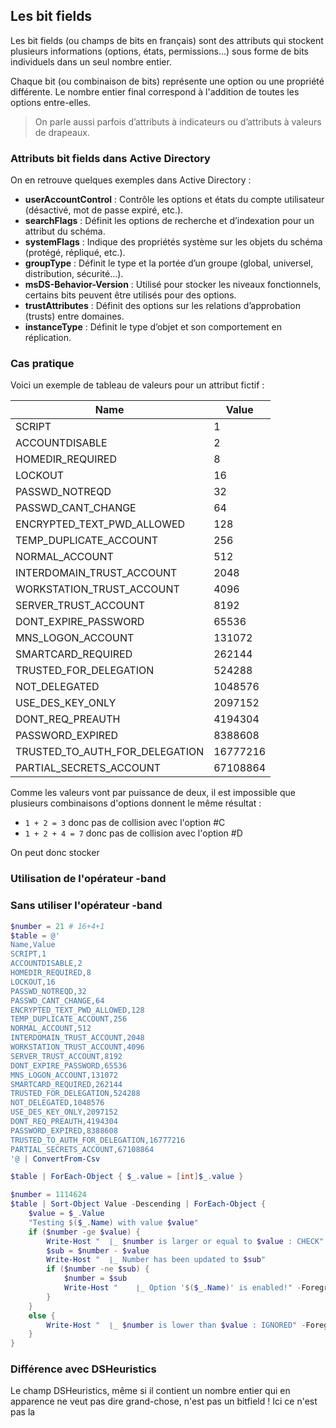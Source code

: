 
## Les bit fields

Les bit fields (ou champs de bits en français) sont des attributs qui stockent plusieurs informations (options, états, permissions…) sous forme de bits individuels dans un seul nombre entier.

Chaque bit (ou combinaison de bits) représente une option ou une propriété différente. Le nombre entier final correspond à l'addition de toutes les options entre-elles.

> On parle aussi parfois d’attributs à indicateurs ou d’attributs à valeurs de drapeaux.

### Attributs bit fields dans Active Directory

On en retrouve quelques exemples dans Active Directory :

- **userAccountControl** : Contrôle les options et états du compte utilisateur (désactivé, mot de passe expiré, etc.).
- **searchFlags** : Définit les options de recherche et d’indexation pour un attribut du schéma.
- **systemFlags** : Indique des propriétés système sur les objets du schéma (protégé, répliqué, etc.).
- **groupType** : Définit le type et la portée d’un groupe (global, universel, distribution, sécurité…).
- **msDS-Behavior-Version** : Utilisé pour stocker les niveaux fonctionnels, certains bits peuvent être utilisés pour des options.
- **trustAttributes** : Définit des options sur les relations d’approbation (trusts) entre domaines.
- **instanceType** : Définit le type d’objet et son comportement en réplication.

### Cas pratique

Voici un exemple de tableau de valeurs pour un attribut fictif :

| Name | Value |
| --- | ---
| SCRIPT | 1 |
| ACCOUNTDISABLE | 2 |
| HOMEDIR\_REQUIRED | 8 |
| LOCKOUT | 16 |
| PASSWD\_NOTREQD | 32 |
| PASSWD\_CANT\_CHANGE | 64 |
| ENCRYPTED\_TEXT\_PWD\_ALLOWED | 128 |
| TEMP\_DUPLICATE\_ACCOUNT | 256 |
| NORMAL\_ACCOUNT | 512 |
| INTERDOMAIN\_TRUST\_ACCOUNT | 2048 |
| WORKSTATION\_TRUST\_ACCOUNT | 4096 |
| SERVER\_TRUST\_ACCOUNT | 8192 |
| DONT\_EXPIRE\_PASSWORD | 65536 |
| MNS\_LOGON\_ACCOUNT | 131072 |
| SMARTCARD\_REQUIRED | 262144 |
| TRUSTED\_FOR\_DELEGATION | 524288 |
| NOT\_DELEGATED | 1048576 |
| USE\_DES\_KEY\_ONLY | 2097152 |
| DONT\_REQ\_PREAUTH | 4194304 |
| PASSWORD\_EXPIRED | 8388608 |
| TRUSTED\_TO\_AUTH\_FOR\_DELEGATION | 16777216 |
| PARTIAL\_SECRETS\_ACCOUNT | 67108864 |

Comme les valeurs vont par puissance de deux, il est impossible que plusieurs combinaisons d'options donnent le même résultat :

- `1 + 2 = 3` donc pas de collision avec l'option #C
- `1 + 2 + 4 = 7` donc pas de collision avec l'option #D

On peut donc stocker 

### Utilisation de l'opérateur -band



### Sans utiliser l'opérateur -band

```powershell
$number = 21 # 16+4+1
$table = @'
Name,Value
SCRIPT,1
ACCOUNTDISABLE,2
HOMEDIR_REQUIRED,8
LOCKOUT,16
PASSWD_NOTREQD,32
PASSWD_CANT_CHANGE,64
ENCRYPTED_TEXT_PWD_ALLOWED,128
TEMP_DUPLICATE_ACCOUNT,256
NORMAL_ACCOUNT,512
INTERDOMAIN_TRUST_ACCOUNT,2048
WORKSTATION_TRUST_ACCOUNT,4096
SERVER_TRUST_ACCOUNT,8192
DONT_EXPIRE_PASSWORD,65536
MNS_LOGON_ACCOUNT,131072
SMARTCARD_REQUIRED,262144
TRUSTED_FOR_DELEGATION,524288
NOT_DELEGATED,1048576
USE_DES_KEY_ONLY,2097152
DONT_REQ_PREAUTH,4194304
PASSWORD_EXPIRED,8388608
TRUSTED_TO_AUTH_FOR_DELEGATION,16777216
PARTIAL_SECRETS_ACCOUNT,67108864
'@ | ConvertFrom-Csv

$table | ForEach-Object { $_.value = [int]$_.value }

$number = 1114624
$table | Sort-Object Value -Descending | ForEach-Object {
    $value = $_.Value
    "Testing $($_.Name) with value $value"   
    if ($number -ge $value) {
        Write-Host "  ⌊_ $number is larger or equal to $value : CHECK"
        $sub = $number - $value
        Write-Host "  ⌊_ Number has been updated to $sub"
        if ($number -ne $sub) {
            $number = $sub
            Write-Host "    ⌊_ Option '$($_.Name)' is enabled!" -ForegroundColor Green
        } 
    }
    else {
        Write-Host "  ⌊_ $number is lower than $value : IGNORED" -ForegroundColor DarkGray
    }
}
```

### Différence avec DSHeuristics

Le champ DSHeuristics, même si il contient un nombre entier qui en apparence ne veut pas dire grand-chose, n'est pas un bitfield ! Ici ce n'est pas la 

